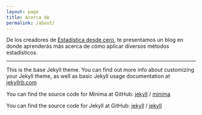 ```yaml
---
layout: page
title: Acerca de
permalink: /about/
---
```


De los creadores de [Estadística desde cero](https://franciscoariel.github.io/site/), te presentamos un blog en donde aprenderás más acerca de cómo aplicar diversos métodos estadísticos.

----

This is the base Jekyll theme. You can find out more info about customizing your Jekyll theme, as well as basic Jekyll usage documentation at [jekyllrb.com](https://jekyllrb.com/)

You can find the source code for Minima at GitHub:
[jekyll][jekyll-organization] /
[minima](https://github.com/jekyll/minima)

You can find the source code for Jekyll at GitHub:
[jekyll][jekyll-organization] /
[jekyll](https://github.com/jekyll/jekyll)


[jekyll-organization]: https://github.com/jekyll
